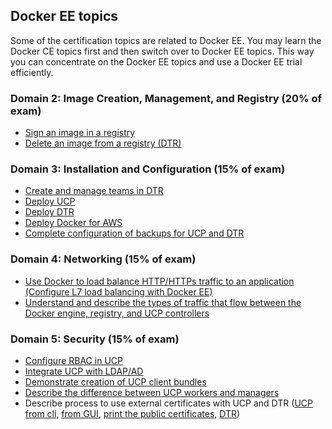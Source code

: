 ## Docker EE topics

Some of the certification topics are related to Docker EE. You may learn the Docker CE topics first and then switch over
to Docker EE topics. This way you can concentrate on the Docker EE topics and use a Docker EE trial efficiently.

### Domain 2: Image Creation, Management, and Registry (20% of exam)
* [Sign an image in a registry](https://docs.docker.com/datacenter/dtr/2.4/guides/user/manage-images/sign-images/)
* [Delete an image from a registry (DTR)](https://docs.docker.com/datacenter/dtr/2.0/repos-and-images/delete-an-image/)

### Domain 3: Installation and Configuration (15% of exam)
* [Create and manage teams in DTR](https://docs.docker.com/datacenter/dtr/2.4/guides/admin/manage-users/create-and-manage-teams/)
* [Deploy UCP](https://docs.docker.com/ee/ucp/)
* [Deploy DTR](https://docs.docker.com/datacenter/dtr/2.3/guides/admin/install/)
* [Deploy Docker for AWS](https://docs.docker.com/docker-for-aws/)
* [Complete configuration of backups for UCP and DTR](https://docs.docker.com/datacenter/ucp/2.2/guides/admin/backups-and-disaster-recovery/)

### Domain 4: Networking (15% of exam)
* [Use Docker to load balance HTTP/HTTPs traffic to an application (Configure L7 load balancing with Docker EE)](https://docs.docker.com/datacenter/ucp/2.2/guides/admin/configure/use-a-load-balancer/#configuration-examples)
* [Understand and describe the types of traffic that flow between the Docker engine, registry, and UCP controllers](https://success.docker.com/article/networking/)

### Domain 5: Security (15% of exam)
* [Configure RBAC in UCP](https://docs.docker.com/datacenter/ucp/2.2/guides/access-control/)
* [Integrate UCP with LDAP/AD](https://docs.docker.com/datacenter/ucp/2.2/guides/admin/configure/external-auth/)
* [Demonstrate creation of UCP client bundles](https://blog.docker.com/2017/09/get-familiar-docker-enterprise-edition-client-bundles/)
* [Describe the difference between UCP workers and managers](https://docs.docker.com/datacenter/ucp/2.2/guides/architecture/)
* Describe process to use external certificates with UCP and DTR ([UCP from cli](https://success.docker.com/article/how-do-i-provide-an-externally-generated-security-certificate-during-the-ucp-command-line-installation), [from GUI](https://docs.docker.com/ee/ucp/admin/configure/use-your-own-tls-certificates/#configure-ucp-to-use-your-own-tls-certificates-and-keys), [print the public certificates](https://docs.docker.com/datacenter/ucp/3.0/reference/cli/dump-certs/), [DTR](https://docs.docker.com/ee/dtr/admin/configure/use-your-own-tls-certificates/))

